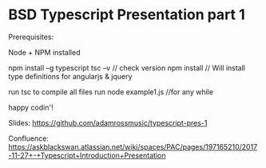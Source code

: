# BSD Typescript Presentation part 1

Prerequisites:

Node + NPM installed

npm install –g typescript
tsc –v // check version
npm install // Will install type definitions for angularjs & jquery

run tsc to compile all files
run node example1.js //for any while

happy codin'!

Slides: https://github.com/adamrossmusic/typescript-pres-1 

Confluence: https://askblackswan.atlassian.net/wiki/spaces/PAC/pages/197165210/2017-11-27+-+Typescript+Introduction+Presentation

